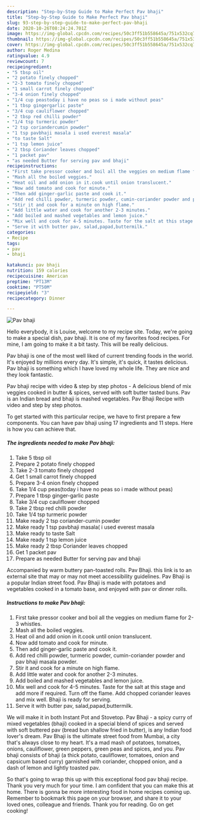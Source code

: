 ```yaml
---
description: "Step-by-Step Guide to Make Perfect Pav bhaji"
title: "Step-by-Step Guide to Make Perfect Pav bhaji"
slug: 93-step-by-step-guide-to-make-perfect-pav-bhaji
date: 2020-10-26T08:24:24.701Z
image: https://img-global.cpcdn.com/recipes/50c3ff51b558645a/751x532cq70/pav-bhaji-recipe-main-photo.jpg
thumbnail: https://img-global.cpcdn.com/recipes/50c3ff51b558645a/751x532cq70/pav-bhaji-recipe-main-photo.jpg
cover: https://img-global.cpcdn.com/recipes/50c3ff51b558645a/751x532cq70/pav-bhaji-recipe-main-photo.jpg
author: Roger Medina
ratingvalue: 4.9
reviewcount: 7
recipeingredient:
- "5 tbsp oil"
- "2 potato finely chopped"
- "2-3 tomato finely chopped"
- "1 small carrot finely chopped"
- "3-4 onion finely chopped"
- "1/4 cup peastoday i have no peas so i made without peas"
- "1 tbsp gingergarlic paste"
- "3/4 cup cauliflower chopped"
- "2 tbsp red chilli powder"
- "1/4 tsp turmeric powder"
- "2 tsp coriandercumin powder"
- "1 tsp pavbhaji masala i used everest masala"
- "to taste Salt"
- "1 tsp lemon juice"
- "2 tbsp Coriander leaves chopped"
- "1 packet pav"
- "as needed Butter for serving pav and bhaji"
recipeinstructions:
- "First take pressor cooker and boil all the veggies on medium flame for 2-3 whistles."
- "Mash all the boiled veggies."
- "Heat oil and add onion in it.cook until onion translucent."
- "Now add tomato and cook for minute."
- "Then add ginger-garlic paste and cook it."
- "Add red chilli powder, turmeric powder, cumin-coriander powder and pav bhaji masala powder."
- "Stir it and cook for a minute on high flame."
- "Add little water and cook for another 2-3 minutes."
- "Add boiled and mashed vegetables and lemon juice."
- "Mix well and cook for 4-5 minutes. Taste for the salt at this stage and add more if required. Turn off the flame. Add chopped coriander leaves and mix well. Bhaji is ready for serving."
- "Serve it with butter pav, salad,papad,buttermilk."
categories:
- Recipe
tags:
- pav
- bhaji

katakunci: pav bhaji 
nutrition: 159 calories
recipecuisine: American
preptime: "PT13M"
cooktime: "PT50M"
recipeyield: "3"
recipecategory: Dinner

---
```



![Pav bhaji](https://img-global.cpcdn.com/recipes/50c3ff51b558645a/751x532cq70/pav-bhaji-recipe-main-photo.jpg)

Hello everybody, it is Louise, welcome to my recipe site. Today, we're going to make a special dish, pav bhaji. It is one of my favorites food recipes. For mine, I am going to make it a bit tasty. This will be really delicious.

Pav bhaji is one of the most well liked of current trending foods in the world. It's enjoyed by millions every day. It's simple, it's quick, it tastes delicious. Pav bhaji is something which I have loved my whole life. They are nice and they look fantastic.

Pav bhaji recipe with video &amp; step by step photos - A delicious blend of mix veggies cooked in butter &amp; spices, served with soft butter tasted buns. Pav is an Indian bread and bhaji is mashed vegetables. Pav Bhaji Recipe with video and step by step photos.


To get started with this particular recipe, we have to first prepare a few components. You can have pav bhaji using 17 ingredients and 11 steps. Here is how you can achieve that.

<!--inarticleads1-->

##### The ingredients needed to make Pav bhaji:

1. Take 5 tbsp oil
1. Prepare 2 potato finely chopped
1. Take 2-3 tomato finely chopped
1. Get 1 small carrot finely chopped
1. Prepare 3-4 onion finely chopped
1. Take 1/4 cup peas(today i have no peas so i made without peas)
1. Prepare 1 tbsp ginger-garlic paste
1. Take 3/4 cup cauliflower chopped
1. Take 2 tbsp red chilli powder
1. Take 1/4 tsp turmeric powder
1. Make ready 2 tsp coriander-cumin powder
1. Make ready 1 tsp pavbhaji masala( i used everest masala
1. Make ready to taste Salt
1. Make ready 1 tsp lemon juice
1. Make ready 2 tbsp Coriander leaves chopped
1. Get 1 packet pav
1. Prepare as needed Butter for serving pav and bhaji


Accompanied by warm buttery pan-toasted rolls. Pav Bhaji. this link is to an external site that may or may not meet accessibility guidelines. Pav Bhaji is a popular Indian street food. Pav Bhaji is made with potatoes and vegetables cooked in a tomato base, and enjoyed with pav or dinner rolls. 

<!--inarticleads2-->

##### Instructions to make Pav bhaji:

1. First take pressor cooker and boil all the veggies on medium flame for 2-3 whistles.
1. Mash all the boiled veggies.
1. Heat oil and add onion in it.cook until onion translucent.
1. Now add tomato and cook for minute.
1. Then add ginger-garlic paste and cook it.
1. Add red chilli powder, turmeric powder, cumin-coriander powder and pav bhaji masala powder.
1. Stir it and cook for a minute on high flame.
1. Add little water and cook for another 2-3 minutes.
1. Add boiled and mashed vegetables and lemon juice.
1. Mix well and cook for 4-5 minutes. Taste for the salt at this stage and add more if required. Turn off the flame. Add chopped coriander leaves and mix well. Bhaji is ready for serving.
1. Serve it with butter pav, salad,papad,buttermilk.


We will make it in both Instant Pot and Stovetop. Pav Bhaji - a spicy curry of mixed vegetables (bhaji) cooked in a special blend of spices and served with soft buttered pav (bread bun shallow fried in butter), is any Indian food lover&#39;s dream. Pav Bhaji is the ultimate street food from Mumbai, a city that&#39;s always close to my heart. It&#39;s a mad mash of potatoes, tomatoes, onions, cauliflower, green peppers, green peas and spices, and you. Pav bhaji consists of bhaji (a thick potato, cauliflower, tomatoes, onion and capsicum based curry) garnished with coriander, chopped onion, and a dash of lemon and lightly toasted pav. 

So that's going to wrap this up with this exceptional food pav bhaji recipe. Thank you very much for your time. I am confident that you can make this at home. There is gonna be more interesting food in home recipes coming up. Remember to bookmark this page on your browser, and share it to your loved ones, colleague and friends. Thank you for reading. Go on get cooking!
